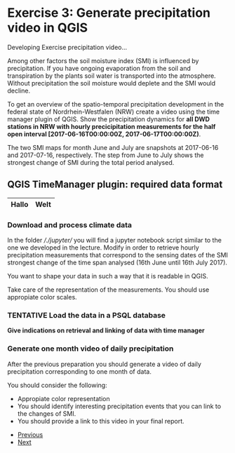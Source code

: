 # Exercise 3: Generate precipitation video in QGIS
Developing Exercise precipitation video...

Among other factors the soil moisture index (SMI) is influenced by precipitation. If you have ongoing evaporation from the soil and transpiration by the plants soil water is transported into the atmosphere. Without precipitation the soil moisture would deplete and the SMI would decline.

To get an overview of the spatio-temporal precipitation development in the federal state of Nordrhein-Westfalen (NRW) create a video using the time manager plugin of QGIS. Show the precipitation dynamics for **all DWD stations in NRW with hourly precicipitation measurements for the half open interval [2017-06-16T00:00:00Z, 2017-06-17T00:00:00Z)**. 

The two SMI maps for month June and July are snapshots at 2017-06-16 and 2017-07-16, respectively. The step from June to July shows the strongest change of SMI during the total period analysed.

## QGIS TimeManager plugin: required data format

| Hallo | Welt |
| --- | --- |

### Download and process climate data

In the folder */./jupyter/* you will find a jupyter notebook script similar to the one we developed
in the lecture. Modify in order to retrieve hourly precipitation measurements that correspond 
to the sensing dates of the SMI strongest change of the time span analysed 
(16th June until 16th July 2017). 

You want to shape your data in such a way that it is readable in QGIS.

Take care of the representation of the measurements. You should use appropiate color scales.

### **TENTATIVE** Load the data in a PSQL database
**Give indications on retrieval and linking of data with time manager**

### Generate one month video of daily precipitation
After the previous preparation you should generate a video of daily precipitation corresponding to one
month of data.

You should consider the following:
- Appropiate color representation
- You should identify interesting precipitation events that you can link to the changes of SMI.
- You should provide a link to this video in your final report. 

* [Previous](ex2.md)
* [Next](ex4.md)
